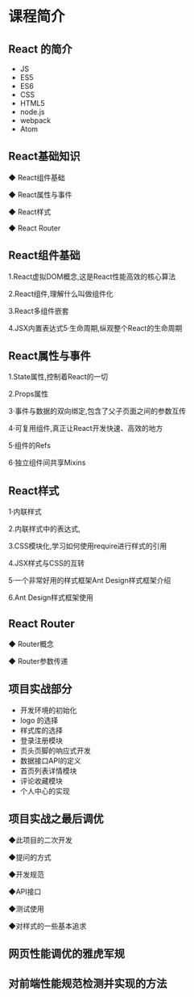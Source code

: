 # 课程简介
## React 的简介
- JS
- ES5
- ES6
- CSS
- HTML5
- node.js
- webpack
- Atom

## React基础知识

◆ React组件基础

◆ React属性与事件

◆ React样式

◆ React Router


## React组件基础
1.React虚拟DOM概念,这是React性能高效的核心算法

2.React组件,理解什么叫做组件化

3.React多组件嵌套

4.JSX内置表达式5·生命周期,纵观整个React的生命周期


## React属性与事件
1.State属性,控制着React的一切

2.Props属性

3·事件与数据的双向绑定,包含了父子页面之间的参数互传

4·可复用组件,真正让React开发快速、高效的地方

5·组件的Refs 

6·独立组件间共享Mixins


## React样式
1·内联样式

2.内联样式中的表达式,

3.CSS模块化,学习如何使用require进行样式的引用

4.JSX样式与CSS的互转

5·一个非常好用的样式框架Ant Design样式框架介绍

6.Ant Design样式框架使用

## React Router
◆ Router概念

◆ Router参数传递

## 项目实战部分
- 开发环境的初始化
- logo 的选择
- 样式库的选择
- 登录注册模块
- 页头页脚的响应式开发
- 数据接口API的定义
- 首页列表详情模块
- 评论收藏模块
- 个人中心的实现

## 项目实战之最后调优
◆此项目的二次开发

◆提问的方式

◆开发规范

◆API接口

◆测试使用

◆对样式的一些基本追求


## 网页性能调优的雅虎军规


## 对前端性能规范检测并实现的方法










